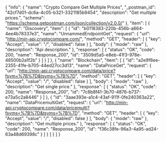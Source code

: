 {
  "info": {
    "name": "Crypto Compare Get Multiple Prices",
    "_postman_id": "42cf7d01-dc6a-4c05-b321-3321185b9454",
    "description": "Get multiple prices.",
    "schema": "https://schema.getpostman.com/json/collection/v2.0.0/"
  },
  "item": [
    {
      "name": "Discovery",
      "item": [
        {
          "id": "b0118383-220b-456b-a664-4ee4b78337e3",
          "name": "UnnammedEndpointGet",
          "request": {
            "url": "http://min-api.cryptocompare.com/",
            "method": "GET",
            "header": [
              {
                "key": "Accept",
                "value": "*/*",
                "disabled": false
              }
            ],
            "body": {
              "mode": "raw"
            },
            "description": "Api description."
          },
          "response": [
            {
              "status": "OK",
              "code": 200,
              "name": "Response_200",
              "id": "3509d5a5-e8eb-41f3-978e-48500b2a1f2b"
            }
          ]
        }
      ]
    },
    {
      "name": "Blockchain",
      "item": [
        {
          "id": "a2e9f8ee-2355-41fe-b705-44ed27cc3d13",
          "name": "DataPriceGet",
          "request": {
            "url": "http://min-api.cryptocompare.com/data/price?fsym=%7B%7D&tsyms=%7B%7D",
            "method": "GET",
            "header": [
              {
                "key": "Accept",
                "value": "*/*",
                "disabled": false
              }
            ],
            "body": {
              "mode": "raw"
            },
            "description": "Get single price."
          },
          "response": [
            {
              "status": "OK",
              "code": 200,
              "name": "Response_200",
              "id": "7c8b8f41-3b70-4876-b737-e73a5c2a8446"
            }
          ]
        },
        {
          "id": "3aae393e-a1c4-43af-911f-0fe240363a22",
          "name": "DataPricemultiGet",
          "request": {
            "url": "http://min-api.cryptocompare.com/data/pricemulti?fsyms=%7B%7D&tsyms=%7B%7D",
            "method": "GET",
            "header": [
              {
                "key": "Accept",
                "value": "*/*",
                "disabled": false
              }
            ],
            "body": {
              "mode": "raw"
            },
            "description": "Get multiple prices."
          },
          "response": [
            {
              "status": "OK",
              "code": 200,
              "name": "Response_200",
              "id": "f36c38fe-96a3-4a95-ad24-63a48d69398c"
            }
          ]
        }
      ]
    }
  ]
}
